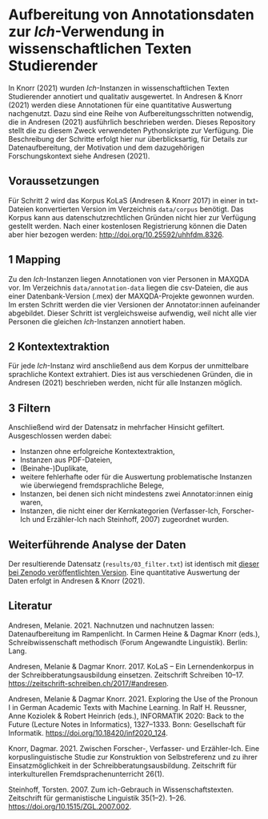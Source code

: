 # Aufbereitung von Annotationsdaten zur *Ich*-Verwendung in wissenschaftlichen Texten Studierender

In Knorr (2021) wurden *Ich*-Instanzen in wissenschaftlichen Texten Studierender annotiert und qualitativ ausgewertet.
In Andresen & Knorr (2021) werden diese Annotationen für eine quantitative Auswertung nachgenutzt. Dazu sind eine
Reihe von Aufbereitungsschritten notwendig, die in Andresen (2021) ausführlich beschrieben werden. Dieses Repository
stellt die zu diesem Zweck verwendeten Pythonskripte zur Verfügung. Die Beschreibung der Schritte erfolgt hier nur 
überblicksartig, für Details zur Datenaufbereitung, der Motivation und dem dazugehörigen Forschungskontext 
siehe Andresen (2021).

## Voraussetzungen
Für Schritt 2 wird das Korpus KoLaS (Andresen & Knorr 2017) in einer in txt-Dateien konvertierten Version im 
Verzeichnis `data/corpus` benötigt. Das Korpus kann aus datenschutzrechtlichen Gründen nicht hier zur Verfügung 
gestellt werden. Nach einer kostenlosen Registrierung können die Daten aber hier bezogen werden: 
http://doi.org/10.25592/uhhfdm.8326.

## 1 Mapping
Zu den *Ich*-Instanzen liegen Annotationen von vier Personen in MAXQDA vor. Im Verzeichnis `data/annotation-data` 
liegen die csv-Dateien, die aus einer Datenbank-Version (.mex) der MAXQDA-Projekte gewonnen wurden. Im ersten Schritt 
werden die vier Versionen der Annotator:innen aufeinander abgebildet. Dieser Schritt ist vergleichsweise aufwendig, 
weil nicht alle vier Personen die gleichen *Ich*-Instanzen annotiert haben.

## 2 Kontextextraktion
Für jede *Ich*-Instanz wird anschließend aus dem Korpus der unmittelbare sprachliche Kontext extrahiert. Dies ist aus
verschiedenen Gründen, die in Andresen (2021) beschrieben werden, nicht für alle Instanzen möglich.

## 3 Filtern
Anschließend wird der Datensatz in mehrfacher Hinsicht gefiltert. Ausgeschlossen werden dabei:
- Instanzen ohne erfolgreiche Kontextextraktion,
- Instanzen aus PDF-Dateien,
- (Beinahe-)Duplikate,
- weitere fehlerhafte oder für die Auswertung problematische Instanzen wie überwiegend fremdsprachliche Belege,
- Instanzen, bei denen sich nicht mindestens zwei Annotator:innen einig waren,
- Instanzen, die nicht einer der Kernkategorien (Verfasser-Ich, Forscher-Ich und Erzähler-Ich nach Steinhoff, 2007) 
zugeordnet wurden.

## Weiterführende Analyse der Daten
Der resultierende Datensatz (`results/03_filter.txt`) ist identisch mit 
[dieser bei Zenodo veröffentlichten Version](https://doi.org/10.5281/zenodo.3999304). Eine quantitative Auswertung der 
Daten erfolgt in Andresen & Knorr (2021).

## Literatur

Andresen, Melanie. 2021. Nachnutzen und nachnutzen lassen: Datenaufbereitung im Rampenlicht. 
In Carmen Heine & Dagmar Knorr (eds.), Schreibwissenschaft methodisch (Forum Angewandte Linguistik). Berlin: Lang.

Andresen, Melanie & Dagmar Knorr. 2017. KoLaS – Ein Lernendenkorpus in der Schreibberatungsausbildung einsetzen. 
Zeitschrift Schreiben 10–17. https://zeitschrift-schreiben.ch/2017/#andresen.

Andresen, Melanie & Dagmar Knorr. 2021. 
Exploring the Use of the Pronoun I in German Academic Texts with Machine Learning. 
In Ralf H. Reussner, Anne Koziolek & Robert Heinrich (eds.), 
INFORMATIK 2020: Back to the Future (Lecture Notes in Informatics), 1327–1333. 
Bonn: Gesellschaft für Informatik. https://doi.org/10.18420/inf2020_124.

Knorr, Dagmar. 2021. Zwischen Forscher-, Verfasser- und Erzähler-Ich. 
Eine korpuslinguistische Studie zur Konstruktion von Selbstreferenz und zu ihrer Einsatzmöglichkeit in der 
Schreibberatungsausbildung. Zeitschrift für interkulturellen Fremdsprachenunterricht 26(1).

Steinhoff, Torsten. 2007. Zum ich-Gebrauch in Wissenschaftstexten. Zeitschrift für germanistische Linguistik 35(1–2). 
1–26. https://doi.org/10.1515/ZGL.2007.002.
